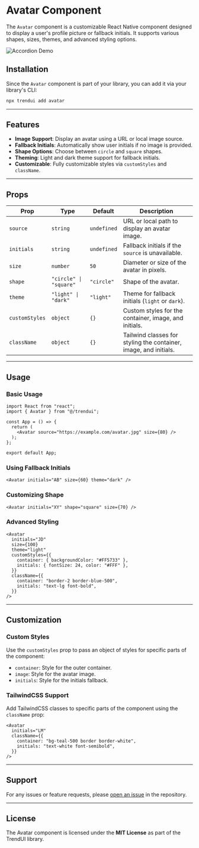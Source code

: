 # Avatar Component

The `Avatar` component is a customizable React Native component designed to display a user's profile picture or fallback initials. It supports various shapes, sizes, themes, and advanced styling options.

![Accordion Demo](https://res.cloudinary.com/dvuldqqyp/image/upload/v1737086961/final_atolqa.gif)

## Installation

Since the `Avatar` component is part of your library, you can add it via your library's CLI:

```bash
npx trendui add avatar
```

---

## Features

- **Image Support**: Display an avatar using a URL or local image source.
- **Fallback Initials**: Automatically show user initials if no image is provided.
- **Shape Options**: Choose between `circle` and `square` shapes.
- **Theming**: Light and dark theme support for fallback initials.
- **Customizable**: Fully customizable styles via `customStyles` and `className`.

---

## Props

| Prop            | Type                  | Default     | Description                                                     |
|------------------|-----------------------|-------------|-----------------------------------------------------------------|
| `source`        | `string`              | `undefined` | URL or local path to display an avatar image.                   |
| `initials`      | `string`              | `undefined` | Fallback initials if the `source` is unavailable.              |
| `size`          | `number`              | `50`        | Diameter or size of the avatar in pixels.                      |
| `shape`         | `"circle" \| "square"`| `"circle"`  | Shape of the avatar.                                           |
| `theme`         | `"light" \| "dark"`   | `"light"`   | Theme for fallback initials (`light` or `dark`).               |
| `customStyles`  | `object`              | `{}`        | Custom styles for the container, image, and initials.          |
| `className`     | `object`              | `{}`        | Tailwind classes for styling the container, image, and initials.|

---

## Usage

### Basic Usage
```tsx
import React from "react";
import { Avatar } from "@/trendui";

const App = () => {
  return (
    <Avatar source="https://example.com/avatar.jpg" size={80} />
  );
};

export default App;
```

### Using Fallback Initials
```tsx
<Avatar initials="AB" size={60} theme="dark" />
```

### Customizing Shape
```tsx
<Avatar initials="XY" shape="square" size={70} />
```

### Advanced Styling
```tsx
<Avatar
  initials="JD"
  size={100}
  theme="light"
  customStyles={{
    container: { backgroundColor: "#FF5733" },
    initials: { fontSize: 24, color: "#FFF" },
  }}
  className={{
    container: "border-2 border-blue-500",
    initials: "text-lg font-bold",
  }}
/>
```

---

## Customization

### Custom Styles
Use the `customStyles` prop to pass an object of styles for specific parts of the component:

- `container`: Style for the outer container.
- `image`: Style for the avatar image.
- `initials`: Style for the initials fallback.

### TailwindCSS Support
Add TailwindCSS classes to specific parts of the component using the `className` prop:

```tsx
<Avatar
  initials="LM"
  className={{
    container: "bg-teal-500 border border-white",
    initials: "text-white font-semibold",
  }}
/>
```

---

## Support

For any issues or feature requests, please [open an issue](https://github.com/trend-ui/trendui-react-native/issues) in the repository.

---

## License

The Avatar component is licensed under the **MIT License** as part of the TrendUI library.
